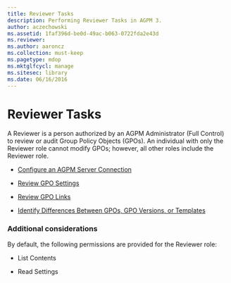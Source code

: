 ```yaml
---
title: Reviewer Tasks
description: Performing Reviewer Tasks in AGPM 3.
author: aczechowski
ms.assetid: 1faf396d-be0d-49ac-b063-0722fda2e43d
ms.reviewer:
ms.author: aaroncz
ms.collection: must-keep
ms.pagetype: mdop
ms.mktglfcycl: manage
ms.sitesec: library
ms.date: 06/16/2016
---
```



# Reviewer Tasks


A Reviewer is a person authorized by an AGPM Administrator (Full Control) to review or audit Group Policy Objects (GPOs). An individual with only the Reviewer role cannot modify GPOs; however, all other roles include the Reviewer role.

-   [Configure an AGPM Server Connection](configure-an-agpm-server-connection-reviewer-agpm30ops.md)

-   [Review GPO Settings](review-gpo-settings-agpm30ops.md)

-   [Review GPO Links](review-gpo-links-agpm30ops.md)

-   [Identify Differences Between GPOs, GPO Versions, or Templates](identify-differences-between-gpos-gpo-versions-or-templates-agpm30ops.md)

### Additional considerations

By default, the following permissions are provided for the Reviewer role:

-   List Contents

-   Read Settings

 

 





